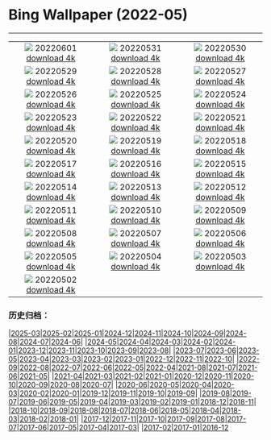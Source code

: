 # Bing Wallpaper (2022-05)
**************
| | | |
|:-:|:-:|:-:|
| ![](https://www.bing.com/th?id=OHR.PeritoMorenoArgentina_JA-JP3549571296_1920x1080.jpg) 20220601 [download 4k](https://www.bing.com/th?id=OHR.PeritoMorenoArgentina_JA-JP3549571296_UHD.jpg) | ![](https://www.bing.com/th?id=OHR.TravertineTurkey_JA-JP3795774010_1920x1080.jpg) 20220531 [download 4k](https://www.bing.com/th?id=OHR.TravertineTurkey_JA-JP3795774010_UHD.jpg) | ![](https://www.bing.com/th?id=OHR.MountFryatt_JA-JP3437127662_1920x1080.jpg) 20220530 [download 4k](https://www.bing.com/th?id=OHR.MountFryatt_JA-JP3437127662_UHD.jpg) |
| ![](https://www.bing.com/th?id=OHR.HyaliteCreek_JA-JP2936448562_1920x1080.jpg) 20220529 [download 4k](https://www.bing.com/th?id=OHR.HyaliteCreek_JA-JP2936448562_UHD.jpg) | ![](https://www.bing.com/th?id=OHR.PurnululuNP_JA-JP2891821904_1920x1080.jpg) 20220528 [download 4k](https://www.bing.com/th?id=OHR.PurnululuNP_JA-JP2891821904_UHD.jpg) | ![](https://www.bing.com/th?id=OHR.MarinHeadlands_JA-JP2813101408_1920x1080.jpg) 20220527 [download 4k](https://www.bing.com/th?id=OHR.MarinHeadlands_JA-JP2813101408_UHD.jpg) |
| ![](https://www.bing.com/th?id=OHR.Monteverde_JA-JP2546682757_1920x1080.jpg) 20220526 [download 4k](https://www.bing.com/th?id=OHR.Monteverde_JA-JP2546682757_UHD.jpg) | ![](https://www.bing.com/th?id=OHR.Alhambra_JA-JP2494766612_1920x1080.jpg) 20220525 [download 4k](https://www.bing.com/th?id=OHR.Alhambra_JA-JP2494766612_UHD.jpg) | ![](https://www.bing.com/th?id=OHR.KornatiNP_JA-JP2419801397_1920x1080.jpg) 20220524 [download 4k](https://www.bing.com/th?id=OHR.KornatiNP_JA-JP2419801397_UHD.jpg) |
| ![](https://www.bing.com/th?id=OHR.RedBellied_JA-JP2317036610_1920x1080.jpg) 20220523 [download 4k](https://www.bing.com/th?id=OHR.RedBellied_JA-JP2317036610_UHD.jpg) | ![](https://www.bing.com/th?id=OHR.ZebraEgret_JA-JP2072058560_1920x1080.jpg) 20220522 [download 4k](https://www.bing.com/th?id=OHR.ZebraEgret_JA-JP2072058560_UHD.jpg) | ![](https://www.bing.com/th?id=OHR.AlbionFalls_JA-JP2005706559_1920x1080.jpg) 20220521 [download 4k](https://www.bing.com/th?id=OHR.AlbionFalls_JA-JP2005706559_UHD.jpg) |
| ![](https://www.bing.com/th?id=OHR.ApisMellifera_JA-JP5379853512_1920x1080.jpg) 20220520 [download 4k](https://www.bing.com/th?id=OHR.ApisMellifera_JA-JP5379853512_UHD.jpg) | ![](https://www.bing.com/th?id=OHR.GlassBridge_JA-JP6096157214_1920x1080.jpg) 20220519 [download 4k](https://www.bing.com/th?id=OHR.GlassBridge_JA-JP6096157214_UHD.jpg) | ![](https://www.bing.com/th?id=OHR.KansasPrairiefire_JA-JP9491941271_1920x1080.jpg) 20220518 [download 4k](https://www.bing.com/th?id=OHR.KansasPrairiefire_JA-JP9491941271_UHD.jpg) |
| ![](https://www.bing.com/th?id=OHR.SaltPondsMaras_JA-JP9424623100_1920x1080.jpg) 20220517 [download 4k](https://www.bing.com/th?id=OHR.SaltPondsMaras_JA-JP9424623100_UHD.jpg) | ![](https://www.bing.com/th?id=OHR.WindmillDay_JA-JP9222775959_1920x1080.jpg) 20220516 [download 4k](https://www.bing.com/th?id=OHR.WindmillDay_JA-JP9222775959_UHD.jpg) | ![](https://www.bing.com/th?id=OHR.OkinawaDay22_JA-JP9292207096_1920x1080.jpg) 20220515 [download 4k](https://www.bing.com/th?id=OHR.OkinawaDay22_JA-JP9292207096_UHD.jpg) |
| ![](https://www.bing.com/th?id=OHR.PawneeOwls_JA-JP9366549530_1920x1080.jpg) 20220514 [download 4k](https://www.bing.com/th?id=OHR.PawneeOwls_JA-JP9366549530_UHD.jpg) | ![](https://www.bing.com/th?id=OHR.MaasaiGiraffe_JA-JP8535680289_1920x1080.jpg) 20220513 [download 4k](https://www.bing.com/th?id=OHR.MaasaiGiraffe_JA-JP8535680289_UHD.jpg) | ![](https://www.bing.com/th?id=OHR.SvalbardSun_JA-JP9755918000_1920x1080.jpg) 20220512 [download 4k](https://www.bing.com/th?id=OHR.SvalbardSun_JA-JP9755918000_UHD.jpg) |
| ![](https://www.bing.com/th?id=OHR.OiaVillage_JA-JP7599187139_1920x1080.jpg) 20220511 [download 4k](https://www.bing.com/th?id=OHR.OiaVillage_JA-JP7599187139_UHD.jpg) | ![](https://www.bing.com/th?id=OHR.GiffordPinchot_JA-JP7486440023_1920x1080.jpg) 20220510 [download 4k](https://www.bing.com/th?id=OHR.GiffordPinchot_JA-JP7486440023_UHD.jpg) | ![](https://www.bing.com/th?id=OHR.GoremeNationalPark_JA-JP7324843565_1920x1080.jpg) 20220509 [download 4k](https://www.bing.com/th?id=OHR.GoremeNationalPark_JA-JP7324843565_UHD.jpg) |
| ![](https://www.bing.com/th?id=OHR.MomJoey_JA-JP6934596455_1920x1080.jpg) 20220508 [download 4k](https://www.bing.com/th?id=OHR.MomJoey_JA-JP6934596455_UHD.jpg) | ![](https://www.bing.com/th?id=OHR.SwedishAntenna_JA-JP6821376842_1920x1080.jpg) 20220507 [download 4k](https://www.bing.com/th?id=OHR.SwedishAntenna_JA-JP6821376842_UHD.jpg) | ![](https://www.bing.com/th?id=OHR.HertfordshireBluebells_JA-JP2198535085_1920x1080.jpg) 20220506 [download 4k](https://www.bing.com/th?id=OHR.HertfordshireBluebells_JA-JP2198535085_UHD.jpg) |
| ![](https://www.bing.com/th?id=OHR.ChildrenDay2022_JA-JP1806280876_1920x1080.jpg) 20220505 [download 4k](https://www.bing.com/th?id=OHR.ChildrenDay2022_JA-JP1806280876_UHD.jpg) | ![](https://www.bing.com/th?id=OHR.RedwoodSprout_JA-JP1755961248_1920x1080.jpg) 20220504 [download 4k](https://www.bing.com/th?id=OHR.RedwoodSprout_JA-JP1755961248_UHD.jpg) | ![](https://www.bing.com/th?id=OHR.VanBlooms_JA-JP1700020833_1920x1080.jpg) 20220503 [download 4k](https://www.bing.com/th?id=OHR.VanBlooms_JA-JP1700020833_UHD.jpg) |
| ![](https://www.bing.com/th?id=OHR.Hatchju22_JA-JP1631111050_1920x1080.jpg) 20220502 [download 4k](https://www.bing.com/th?id=OHR.Hatchju22_JA-JP1631111050_UHD.jpg) |  |  |

### 历史归档：

|[2025-03](/../2025-03/2025-03.md)|[2025-02](/../2025-02/2025-02.md)|[2025-01](/../2025-01/2025-01.md)|[2024-12](/../2024-12/2024-12.md)|[2024-11](/../2024-11/2024-11.md)|[2024-10](/../2024-10/2024-10.md)|[2024-09](/../2024-09/2024-09.md)|[2024-08](/../2024-08/2024-08.md)|[2024-07](/../2024-07/2024-07.md)|[2024-06](/../2024-06/2024-06.md)|
|[2024-05](/../2024-05/2024-05.md)|[2024-04](/../2024-04/2024-04.md)|[2024-03](/../2024-03/2024-03.md)|[2024-02](/../2024-02/2024-02.md)|[2024-01](/../2024-01/2024-01.md)|[2023-12](/../2023-12/2023-12.md)|[2023-11](/../2023-11/2023-11.md)|[2023-10](/../2023-10/2023-10.md)|[2023-09](/../2023-09/2023-09.md)|[2023-08](/../2023-08/2023-08.md)|
|[2023-07](/../2023-07/2023-07.md)|[2023-06](/../2023-06/2023-06.md)|[2023-05](/../2023-05/2023-05.md)|[2023-04](/../2023-04/2023-04.md)|[2023-03](/../2023-03/2023-03.md)|[2023-02](/../2023-02/2023-02.md)|[2023-01](/../2023-01/2023-01.md)|[2022-12](/../2022-12/2022-12.md)|[2022-11](/../2022-11/2022-11.md)|[2022-10](/../2022-10/2022-10.md)|
|[2022-09](/../2022-09/2022-09.md)|[2022-08](/../2022-08/2022-08.md)|[2022-07](/../2022-07/2022-07.md)|[2022-06](/../2022-06/2022-06.md)|[2022-05](/2022-05.md)|[2022-04](/../2022-04/2022-04.md)|[2021-08](/../2021-08/2021-08.md)|[2021-07](/../2021-07/2021-07.md)|[2021-06](/../2021-06/2021-06.md)|[2021-05](/../2021-05/2021-05.md)|
|[2021-04](/../2021-04/2021-04.md)|[2021-03](/../2021-03/2021-03.md)|[2021-02](/../2021-02/2021-02.md)|[2021-01](/../2021-01/2021-01.md)|[2020-12](/../2020-12/2020-12.md)|[2020-11](/../2020-11/2020-11.md)|[2020-10](/../2020-10/2020-10.md)|[2020-09](/../2020-09/2020-09.md)|[2020-08](/../2020-08/2020-08.md)|[2020-07](/../2020-07/2020-07.md)|
|[2020-06](/../2020-06/2020-06.md)|[2020-05](/../2020-05/2020-05.md)|[2020-04](/../2020-04/2020-04.md)|[2020-03](/../2020-03/2020-03.md)|[2020-02](/../2020-02/2020-02.md)|[2020-01](/../2020-01/2020-01.md)|[2019-12](/../2019-12/2019-12.md)|[2019-11](/../2019-11/2019-11.md)|[2019-10](/../2019-10/2019-10.md)|[2019-09](/../2019-09/2019-09.md)|
|[2019-08](/../2019-08/2019-08.md)|[2019-07](/../2019-07/2019-07.md)|[2019-06](/../2019-06/2019-06.md)|[2019-05](/../2019-05/2019-05.md)|[2019-04](/../2019-04/2019-04.md)|[2019-03](/../2019-03/2019-03.md)|[2019-02](/../2019-02/2019-02.md)|[2019-01](/../2019-01/2019-01.md)|[2018-12](/../2018-12/2018-12.md)|[2018-11](/../2018-11/2018-11.md)|
|[2018-10](/../2018-10/2018-10.md)|[2018-09](/../2018-09/2018-09.md)|[2018-08](/../2018-08/2018-08.md)|[2018-07](/../2018-07/2018-07.md)|[2018-06](/../2018-06/2018-06.md)|[2018-05](/../2018-05/2018-05.md)|[2018-04](/../2018-04/2018-04.md)|[2018-03](/../2018-03/2018-03.md)|[2018-02](/../2018-02/2018-02.md)|[2018-01](/../2018-01/2018-01.md)|
|[2017-12](/../2017-12/2017-12.md)|[2017-11](/../2017-11/2017-11.md)|[2017-10](/../2017-10/2017-10.md)|[2017-09](/../2017-09/2017-09.md)|[2017-08](/../2017-08/2017-08.md)|[2017-07](/../2017-07/2017-07.md)|[2017-06](/../2017-06/2017-06.md)|[2017-05](/../2017-05/2017-05.md)|[2017-04](/../2017-04/2017-04.md)|[2017-03](/../2017-03/2017-03.md)|
|[2017-02](/../2017-02/2017-02.md)|[2017-01](/../2017-01/2017-01.md)|[2016-12](/../2016-12/2016-12.md)